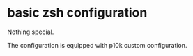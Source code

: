 # basic zsh configuration

Nothing special.

The configuration is equipped with p10k custom configuration.
